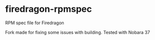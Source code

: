 # firedragon-rpmspec
RPM spec file for Firedragon

Fork made for fixing some issues with building. Tested with Nobara 37
